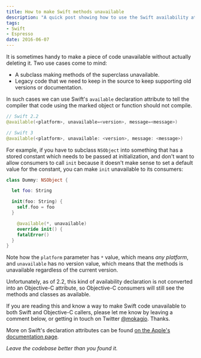 ```yaml
---
title: How to make Swift methods unavailable
description: "A quick post showing how to use the Swift availability attribute to mark objects and functions as unavailable."
tags:
- Swift
- Espresso
date: 2016-06-07
---
```


It is sometimes handy to make a piece of code unavailable without actually deleting it. Two use cases come to mind:

- A subclass making methods of the superclass unavailable.
- Legacy code that we need to keep in the source to keep supporting old versions or documentation.

In such cases we can use Swift's `available` declaration attribute to tell the compiler that code using the marked object or function should not compile.

```swift
// Swift 2.2
@available(<platform>, unavailable=<version>, message=<message>)

// Swift 3
@available(<platform>, unavailable: <version>, message: <message>)
```

For example, if you have to subclass `NSObject` into something that has a stored constant which needs to be passed at initialization, and don't want to allow consumers to call `init` because it doesn't make sense to set a default value for the constant, you can make `init` unavailable to its consumers:

```swift
class Dummy: NSObject {

  let foo: String

  init(foo: String) {
    self.foo = foo
  }

	@available(*, unavailable)
	override init() {
    fatalError()
  }
}
```

Note how the `platform` parameter has `*` value, which means _any platform_, and `unavailable` has no version value, which means that the methods is unavailable regardless of the current version.

Unfortunately, as of 2.2, this kind of availability declaration is not converted into an Objective-C attribute, so Objective-C consumers will still see the methods and classes as available.

If you are reading this and know a way to make Swift code unavailable to both Swift and Objective-C callers, please let me know by leaving a comment below, or getting in touch on Twitter [@mokagio](https://twitter.com/mokagio). Thanks.

More on Swift's declaration attributes can be found [on the Apple's documentation page](https://developer.apple.com/library/ios/documentation/Swift/Conceptual/Swift_Programming_Language/Attributes.html#//apple_ref/doc/uid/TP40014097-CH35-ID347).

_Leave the codebase better than you found it._
